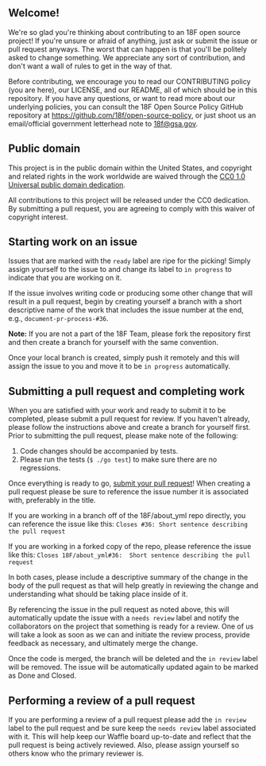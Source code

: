 ## Welcome!

We're so glad you're thinking about contributing to an 18F open source project!
If you're unsure or afraid of anything, just ask or submit the issue or pull
request anyways. The worst that can happen is that you'll be politely asked to
change something. We appreciate any sort of contribution, and don't want a wall
of rules to get in the way of that.

Before contributing, we encourage you to read our CONTRIBUTING policy (you are
here), our LICENSE, and our README, all of which should be in this repository.
If you have any questions, or want to read more about our underlying policies,
you can consult the 18F Open Source Policy GitHub repository at
https://github.com/18f/open-source-policy, or just shoot us an email/official
government letterhead note to [18f@gsa.gov](mailto:18f@gsa.gov).

## Public domain

This project is in the public domain within the United States, and
copyright and related rights in the work worldwide are waived through
the [CC0 1.0 Universal public domain dedication](https://creativecommons.org/publicdomain/zero/1.0/).

All contributions to this project will be released under the CC0
dedication. By submitting a pull request, you are agreeing to comply
with this waiver of copyright interest.

## Starting work on an issue

Issues that are marked with the `ready` label are ripe for the picking!  Simply
assign yourself to the issue to and change its label to `in progress` to
indicate that you are working on it.

If the issue involves writing code or producing some other change that will
result in a pull request, begin by creating yourself a branch with a short
descriptive name of the work that includes the issue number at the end, e.g.,
`document-pr-process-#36`.

**Note:** If you are not a part of the 18F Team, please fork the repository
first and then create a branch for yourself with the same convention.

Once your local branch is created, simply push it remotely and this will
assign the issue to you and move it to be `in progress` automatically.

## Submitting a pull request and completing work

When you are satisfied with your work and ready to submit it to be completed,
please submit a pull request for review.  If you haven't already, please
follow the instructions above and create a branch for yourself first.  Prior
to submitting the pull request, please make note of the following:

1. Code changes should be accompanied by tests.
2. Please run the tests (`$ ./go test`) to make sure there are no regressions.

Once everything is ready to go, [submit your pull request](https://help.github.com/articles/using-pull-requests/)!
When creating a pull request please be sure to reference the issue number it
is associated with, preferably in the title.

If you are working in a branch off of the 18F/about_yml repo directly, you can
reference the issue like this:
`Closes #36: Short sentence describing the pull request`

If you are working in a forked copy of the repo, please reference the issue
like this:
`Closes 18F/about_yml#36:  Short sentence describing the pull request`

In both cases, please include a descriptive summary of the change in the body
of the pull request as that will help greatly in reviewing the change and
understanding what should be taking place inside of it.

By referencing the issue in the pull request as noted above, this will
automatically update the issue with a `needs review` label and notify the
collaborators on the project that something is ready for a review.  One of us
will take a look as soon as we can and initiate the review process, provide
feedback as necessary, and ultimately merge the change.

Once the code is merged, the branch will be deleted and the `in review`
label will be removed.  The issue will be automatically updated again to be
marked as Done and Closed.

## Performing a review of a pull request

If you are performing a review of a pull request please add the `in review`
label to the pull request and be sure keep the `needs review` label
associated with it.  This will help keep our Waffle board up-to-date and
reflect that the pull request is being actively reviewed.  Also, please
assign yourself so others know who the primary reviewer is.
